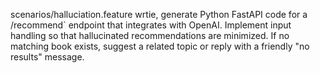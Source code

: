 scenarios/halluciation.feature wrtie, generate Python FastAPI code for a /recommend` endpoint that integrates with OpenAI. Implement input handling so that hallucinated recommendations are minimized. If no matching book exists, suggest a related topic or reply with a friendly "no results" message.